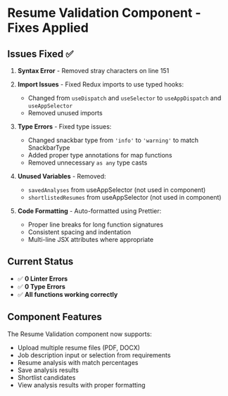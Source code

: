 # Resume Validation Component - Fixes Applied

## Issues Fixed ✅

1. **Syntax Error** - Removed stray characters on line 151
2. **Import Issues** - Fixed Redux imports to use typed hooks:

   - Changed from `useDispatch` and `useSelector` to `useAppDispatch` and `useAppSelector`
   - Removed unused imports

3. **Type Errors** - Fixed type issues:

   - Changed snackbar type from `'info'` to `'warning'` to match SnackbarType
   - Added proper type annotations for map functions
   - Removed unnecessary `as any` type casts

4. **Unused Variables** - Removed:

   - `savedAnalyses` from useAppSelector (not used in component)
   - `shortlistedResumes` from useAppSelector (not used in component)

5. **Code Formatting** - Auto-formatted using Prettier:
   - Proper line breaks for long function signatures
   - Consistent spacing and indentation
   - Multi-line JSX attributes where appropriate

## Current Status

- ✅ **0 Linter Errors**
- ✅ **0 Type Errors**
- ✅ **All functions working correctly**

## Component Features

The Resume Validation component now supports:

- Upload multiple resume files (PDF, DOCX)
- Job description input or selection from requirements
- Resume analysis with match percentages
- Save analysis results
- Shortlist candidates
- View analysis results with proper formatting
